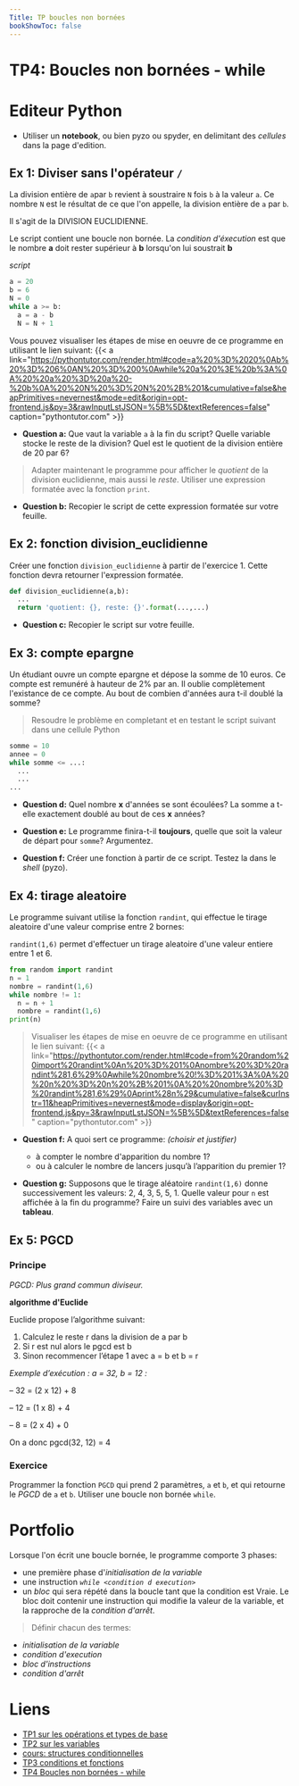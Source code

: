 ```yaml
---
Title: TP boucles non bornées
bookShowToc: false
---
```



# TP4: Boucles non bornées - while
# Editeur Python
* Utiliser un **notebook**, ou bien pyzo ou spyder, en delimitant des *cellules* dans la page d'edition. 




## Ex 1: Diviser sans l'opérateur `/`
La division entière de `a`par `b` revient à soustraire `N` fois `b` à la valeur `a`. Ce nombre `N` est le résultat de ce que l'on appelle, la division entière de `a` par `b`.

Il s'agit de la DIVISION EUCLIDIENNE.

Le script contient une boucle non bornée. La *condition d'éxecution* est que le nombre **a** doit rester supérieur à **b** lorsqu'on lui soustrait **b**

*script*

```python
a = 20
b = 6
N = 0
while a >= b:
  a = a - b
  N = N + 1
```

Vous pouvez visualiser les étapes de mise en oeuvre de ce programme en utilisant le lien suivant: {{< a link="https://pythontutor.com/render.html#code=a%20%3D%2020%0Ab%20%3D%206%0AN%20%3D%200%0Awhile%20a%20%3E%20b%3A%0A%20%20a%20%3D%20a%20-%20b%0A%20%20N%20%3D%20N%20%2B%201&cumulative=false&heapPrimitives=nevernest&mode=edit&origin=opt-frontend.js&py=3&rawInputLstJSON=%5B%5D&textReferences=false" caption="pythontutor.com" >}}




* **Question a:** Que vaut la variable `a` à la fin du script? Quelle variable stocke le reste de la division? Quel est le quotient de la division entière de 20 par 6?

> Adapter maintenant le programme pour afficher le *quotient* de la division euclidienne, mais aussi le *reste*. Utiliser une expression formatée avec la fonction `print`.

* **Question b:** Recopier le script de cette expression formatée sur votre feuille.

## Ex 2: fonction division_euclidienne
Créer une fonction `division_euclidienne` à partir de l'exercice 1. Cette fonction devra retourner l'expression formatée.

```python
def division_euclidienne(a,b):
  ...
  return 'quotient: {}, reste: {}'.format(...,...)
```

* **Question c:** Recopier le script sur votre feuille.
<!--
## Ex 2: Racine carrée
On va adapter le script suivant pour déterminer la racine carrée de 13. La méthode va permettre d'évaluer à $10^-{2}$ près la valeur de $\sqrt {13}$.

```python
# initialisation de la variable x
x = ...
while <condition d execution>:
  instruction
```

* Au début: à l'**étape d'initialisation** de la variable: On part d'une variable x que l'on initialise à 3, puisque $3^2 = 9$, donc inférieur à 13.

* La **condition d'execution** de la boucle non bornée sera `x**2 < 13`.


* Dans le bloc de la boucle `while`: On va **incrémenter** `x` de 0.01 à chaque itération, dans le bloc de la boucle bornée.

* **Question c:** Recopiez le script sur votre feuille de réponse. Quelle est la valeur approchée de $\sqrt {13}$?
-->
## Ex 3: compte epargne
Un étudiant ouvre un compte epargne et dépose la somme de 10 euros. Ce compte est remunéré à hauteur de 2% par an. Il oublie complètement l'existance de ce compte. Au bout de combien d'années aura t-il doublé la somme?

> Resoudre le problème en completant et en testant le script suivant dans une cellule Python

```python
somme = 10
annee = 0
while somme <= ...:
  ...
  ...
...
``` 

* **Question d:** Quel nombre **x** d'années se sont écoulées? La somme a t-elle exactement doublé au bout de ces **x** années? 

* **Question e:** Le programme finira-t-il **toujours**, quelle que soit la valeur de départ pour `somme`? Argumentez.

* **Question f:** Créer une fonction à partir de ce script. Testez la dans le *shell* (pyzo).

## Ex 4: tirage aleatoire
Le programme suivant utilise la fonction `randint`, qui effectue le tirage aleatoire d'une valeur comprise entre 2 bornes:

`randint(1,6)` permet d'effectuer un tirage aleatoire d'une valeur entiere entre 1 et 6.

```python
from random import randint
n = 1
nombre = randint(1,6)
while nombre != 1:
  n = n + 1
  nombre = randint(1,6)
print(n)
```

> Visualiser les étapes de mise en oeuvre de ce programme en utilisant le lien suivant: {{< a link="https://pythontutor.com/render.html#code=from%20random%20import%20randint%0An%20%3D%201%0Anombre%20%3D%20randint%281,6%29%0Awhile%20nombre%20!%3D%201%3A%0A%20%20n%20%3D%20n%20%2B%201%0A%20%20nombre%20%3D%20randint%281,6%29%0Aprint%28n%29&cumulative=false&curInstr=11&heapPrimitives=nevernest&mode=display&origin=opt-frontend.js&py=3&rawInputLstJSON=%5B%5D&textReferences=false" caption="pythontutor.com" >}}



* **Question f:** A quoi sert ce programme: *(choisir et justifier)*
  * à compter le nombre d'apparition du nombre 1?
  * ou à calculer le nombre de lancers jusqu’à l’apparition du premier 1?



* **Question g:** Supposons que le tirage aléatoire `randint(1,6)` donne successivement les valeurs: 2, 4, 3, 5, 5, 1. Quelle valeur pour `n` est affichée à la fin du programme? Faire un suivi des variables avec un **tableau**.

<!--
Ajouter une condition supplémentaire dans l'instruction `while randint(1,6) != 1 and ... :` pour résoudre ce problème de l'arrêt.
-->

## Ex 5: PGCD 
### Principe
*PGCD: Plus grand commun diviseur.*

**algorithme d'Euclide**

Euclide propose l’algorithme suivant:

1. Calculez le reste r dans la division de a par b
2. Si r est nul alors le pgcd est b
3. Sinon recommencer l’étape 1 avec a = b et b = r


*Exemple d’exécution : a = 32, b = 12 :*

– 32 = (2 x 12) + 8

– 12 = (1 x 8) + 4

– 8 = (2 x 4) + 0

On a donc pgcd(32, 12) = 4

### Exercice
Programmer la fonction `PGCD` qui prend 2 paramètres, `a` et `b`, et qui retourne le *PGCD* de `a` et `b`. Utiliser une boucle non bornée `while`.

# Portfolio
Lorsque l'on écrit une boucle bornée, le programme comporte 3 phases:

* une première phase d'*initialisation de la variable*
* une instruction *`while <condition d execution>`*
* un *bloc* qui sera répété dans la boucle tant que la condition est Vraie. Le bloc doit contenir une instruction qui modifie la valeur de la variable, et la rapproche de la *condition d'arrêt*.

> Définir chacun des termes:

* *initialisation de la variable*
* *condition d'execution*
* *bloc d'instructions*
* *condition d'arrêt*


# Liens
* [TP1 sur les opérations et types de base](../../generalites/page2)
* [TP2 sur les variables](../../variables/page4/)
* [cours: structures conditionnelles](../../conditions/page2/)
* [TP3 conditions et fonctions](../../conditions/page3/)
* [TP4 Boucles non bornées - while](../../conditions/page4/)
